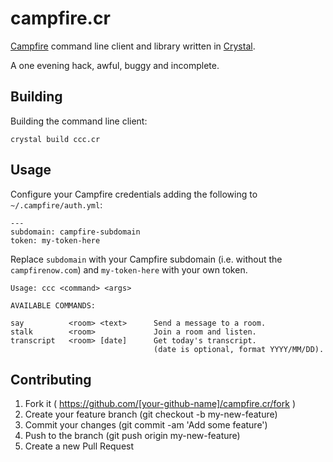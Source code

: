 # campfire.cr

[Campfire](http://campfirenow.com/) command line client and library written in [Crystal](http://crystal-lang.org).

A one evening hack, awful, buggy and incomplete.

## Building

Building the command line client:

```
crystal build ccc.cr
```

## Usage

Configure your Campfire credentials adding the following to `~/.campfire/auth.yml`:

```
---
subdomain: campfire-subdomain
token: my-token-here
```

Replace `subdomain` with your Campfire subdomain (i.e. without the `campfirenow.com`) and `my-token-here` with your own token.

```
Usage: ccc <command> <args>

AVAILABLE COMMANDS:

say          <room> <text>      Send a message to a room.
stalk        <room>             Join a room and listen.
transcript   <room> [date]      Get today's transcript.
                                (date is optional, format YYYY/MM/DD).
```

## Contributing

1. Fork it ( https://github.com/[your-github-name]/campfire.cr/fork )
2. Create your feature branch (git checkout -b my-new-feature)
3. Commit your changes (git commit -am 'Add some feature')
4. Push to the branch (git push origin my-new-feature)
5. Create a new Pull Request
